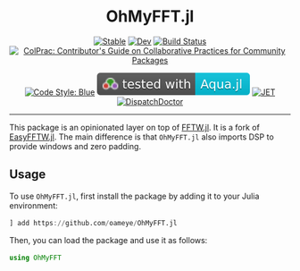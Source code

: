
<div align="center">

# OhMyFFT.jl

[![Stable](https://img.shields.io/badge/docs-stable-blue.svg)](https://oameye.github.io/OhMyFFT.jl/stable/)
[![Dev](https://img.shields.io/badge/docs-dev-blue.svg)](https://oameye.github.io/OhMyFFT.jl/dev/)
[![Build Status](https://github.com/oameye/OhMyFFT.jl/actions/workflows/CI.yml/badge.svg?branch=master)](https://github.com/oameye/OhMyFFT.jl/actions/workflows/CI.yml?query=branch%3Amaster)
[![ColPrac: Contributor's Guide on Collaborative Practices for Community Packages](https://img.shields.io/badge/ColPrac-Contributor's%20Guide-blueviolet)](https://github.com/SciML/ColPrac)


[![Code Style: Blue](https://img.shields.io/badge/code%20style-blue-4495d1.svg)](https://github.com/invenia/BlueStyle)
[![Aqua QA](https://raw.githubusercontent.com/JuliaTesting/Aqua.jl/master/badge.svg)](https://github.com/JuliaTesting/Aqua.jl)
[![JET](https://img.shields.io/badge/%E2%9C%88%EF%B8%8F%20tested%20with%20-%20JET.jl%20-%20red)](https://github.com/aviatesk/JET.jl)
[![DispatchDoctor](https://img.shields.io/badge/%F0%9F%A9%BA_tested_with-DispatchDoctor.jl-blue?labelColor=white)](https://github.com/MilesCranmer/DispatchDoctor.jl)

</div>

---

This package is an opinionated layer on top of [FFTW.jl](https://github.com/JuliaMath/FFTW.jl).
It is a fork of [EasyFFTW.jl](https://github.com/KronosTheLate/EasyFFTs.jl).
The main difference is that `OhMyFFT.jl` also imports DSP to provide windows and zero padding.

## Usage

To use `OhMyFFT.jl`, first install the package by adding it to your Julia environment:

```julia
] add https://github.com/oameye/OhMyFFT.jl
```

Then, you can load the package and use it as follows:
```julia
using OhMyFFT
```

